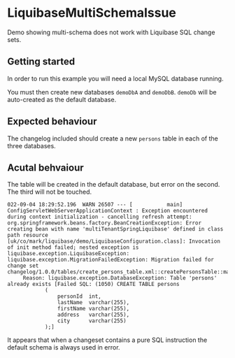# LiquibaseMultiSchemaIssue

Demo showing multi-schema does not work with Liquibase SQL change sets.

## Getting started

In order to run this example you will need a local MySQL database running.

You must then create new databases `demoDbA` and `demoDbB`. `demoDb` will be auto-created as the default database.

## Expected behaviour

The changelog included should create a new `persons` table in each of the three databases.

## Acutal behvaiour

The table will be created in the default database, but error on the second. The third will not be touched.

```
022-09-04 18:29:52.196  WARN 26507 --- [           main] ConfigServletWebServerApplicationContext : Exception encountered during context initialization - cancelling refresh attempt: org.springframework.beans.factory.BeanCreationException: Error creating bean with name 'multiTenantSpringLiquibase' defined in class path resource [uk/co/mark/liquibase/demo/LiquibaseConfiguration.class]: Invocation of init method failed; nested exception is liquibase.exception.LiquibaseException: liquibase.exception.MigrationFailedException: Migration failed for change set changelog/1.0.0/tables/create_persons_table.xml::createPersonsTable::mark:
     Reason: liquibase.exception.DatabaseException: Table 'persons' already exists [Failed SQL: (1050) CREATE TABLE persons
            (
                personId  int,
                lastName  varchar(255),
                firstName varchar(255),
                address   varchar(255),
                city      varchar(255)
            );]
```

It appears that when a changeset contains a pure SQL instruction the default schema is always used in error.
